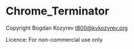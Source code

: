# Chrome_Terminator

Copyright  Bogdan Kozyrev <t800@kvkozyrev.org>

Licence: For non-commercial use only 
